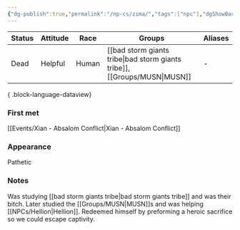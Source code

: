 ```yaml
---
{"dg-publish":true,"permalink":"/np-cs/zima/","tags":["npc"],"dgShowBacklinks":true,"dgShowLocalGraph":true,"noteIcon":"npc","created":"2024-01-06T14:10:33.098+01:00","updated":"2024-01-13T10:23:54.867+01:00"}
---
```


| Status | Attitude | Race  | Groups                               | Aliases |
| ------ | -------- | ----- | ------------------------------------ | ------- |
| Dead   | Helpful  | Human | [[bad storm giants tribe\|bad storm giants tribe]], [[Groups/MUSN\|MUSN]] | \-      |

{ .block-language-dataview}
### First met
[[Events/Xian - Absalom Conflict\|Xian - Absalom Conflict]]
### Appearance
Pathetic 
### Notes
Was studying [[bad storm giants tribe\|bad storm giants tribe]] and was their bitch.
Later studied the [[Groups/MUSN\|MUSN]]s and was helping [[NPCs/Hellion\|Hellion]]. 
Redeemed himself by preforming a heroic sacrifice so we could escape captivity. 